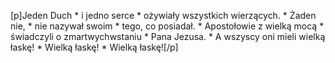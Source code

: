 [p]Jeden Duch * i jedno serce * ożywiały wszystkich wierzących. * Żaden nie, * nie nazywał swoim * tego, co posiadał. * Apostołowie z wielką mocą * świadczyli o zmartwychwstaniu * Pana Jezusa. * A wszyscy oni mieli wielką łaskę! * Wielką łaskę! * Wielką łaskę![/p]